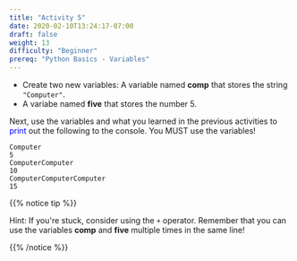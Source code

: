 ```yaml
---
title: "Activity 5"
date: 2020-02-10T13:24:17-07:00
draft: false
weight: 13
difficulty: "Beginner"
prereq: "Python Basics - Variables"
--- 
```


- Create two new variables: A variable named <b>comp</b> that stores the string `"Computer"`. 
- A variabe named <b>five</b> that stores the number 5.

Next, use the variables and what you learned in the previous activities to <font color="blue">print</font> out the following to the console. You MUST use the variables!

    
    Computer
    5
    ComputerComputer
    10
    ComputerComputerComputer
    15
    

{{% notice tip %}}

Hint: If you're stuck, consider using the `+` operator. Remember that you can use the variables <b>comp</b> and <b>five</b> multiple times in the same line!

{{% /notice %}}